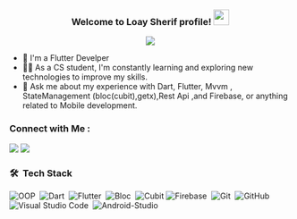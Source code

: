 

<h3 align="center">
  Welcome to Loay Sherif profile!
  <img src="https://media.giphy.com/m588nedia/hvRJCLFzcasrR4ia7z/giphy.gif" width="28">
</h3>

<!-- Typing SVG by DenverCoder1 - https://github.com/DenverCoder1/readme-typing-svg -->
<p align="center">
  <a href="https://github.com/DenverCoder1/readme-typing-svg"><img src="https://readme-typing-svg.herokuapp.com/?lines=Flutter%20developer;Always%20learning%20new%20things&font=Fira%20Code&center=true&width=440&height=45&color=f75c7e&vCenter=true&size=22"></a>
</p> 

- 🏢 I'm a Flutter Develper
- 👨‍💻 As a CS student, I'm constantly learning and exploring new technologies to improve my skills.
- 💬 Ask me about my experience with Dart, Flutter, Mvvm , StateManagement (bloc(cubit),getx),Rest Api ,and Firebase, or anything related to Mobile development.


### Connect with Me :

<a href=https://www.linkedin.com/in/loay-sherif-69b3a4277/ target="_blank"><img src="https://img.shields.io/badge/Loay%20Sherif-0077B5?style=for-the-badge&logo=Linkedin&logoColor=white"/></a>
<a href=https://www.facebook.com/loay.sherif.583/ target="_blank"><img src="https://img.shields.io/badge/Loay%20Sherif-0077B5?style=for-the-badge&logo=Facebook&logoColor=white"/></a>

### 🛠 &nbsp;Tech Stack
![OOP](https://img.shields.io/badge/-OOP-05122A?style=flat&logo=oop)&nbsp;
![Dart](https://img.shields.io/badge/-Dart-05122A?style=flat&logo=dart&logoColor=563D7C)&nbsp;
![Flutter](https://img.shields.io/badge/-Flutter-05122A?style=flat&logo=flutter)&nbsp;
![Bloc](https://img.shields.io/badge/-Bloc-05122A?style=flat&logo=bloc&logoColor=1572B6)&nbsp;
![Cubit](https://img.shields.io/badge/-Cubit-05122A?style=flat&logo=cubit)
![Firebase](https://img.shields.io/badge/-Firebase-05122A?style=flat&logo=firebase.js&logoColor=339933)&nbsp;
![Git](https://img.shields.io/badge/-Git-05122A?style=flat&logo=git)&nbsp;
![GitHub](https://img.shields.io/badge/-GitHub-05122A?style=flat&logo=github)&nbsp;
![Visual Studio Code](https://img.shields.io/badge/-Visual%20Studio%20Code-05122A?style=flat&logo=visual-studio-code&logoColor=007ACC)&nbsp;
![Android-Studio](https://img.shields.io/badge/-Android%20Staduio-05122A?style=flat&logo=android-studio)&nbsp;
